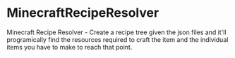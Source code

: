 # MinecraftRecipeResolver
 Minecraft Recipe Resolver - Create a recipe tree given the json files and it'll programically find the resources required to craft the item and the individual items you have to make to reach that point.
